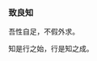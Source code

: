<!--
 * @Author: 夏朝辉 lesslessmore@163.com
 * @Date: 2023-07-14 11:02:54
 * @LastEditors: 夏朝辉 lesslessmore@163.com
 * @LastEditTime: 2023-07-14 11:06:19
-->
<h3>致良知</h3>
<p>吾性自足，不假外求。</p>
<p>知是行之始，行是知之成。</p>
